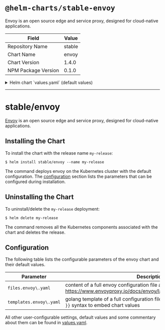 # `@helm-charts/stable-envoy`

Envoy is an open source edge and service proxy, designed for cloud-native applications.

| Field               | Value  |
| ------------------- | ------ |
| Repository Name     | stable |
| Chart Name          | envoy  |
| Chart Version       | 1.4.0  |
| NPM Package Version | 0.1.0  |

<details>

<summary>Helm chart `values.yaml` (default values)</summary>

```yaml
replicaCount: 2

podDisruptionBudget: |
  maxUnavailable: 1

## ref: https://pracucci.com/graceful-shutdown-of-kubernetes-pods.html
terminationGracePeriodSeconds: 30

strategy: |
  type: RollingUpdate
  rollingUpdate:
    maxSurge: 2
    maxUnavailable: 1

image:
  repository: envoyproxy/envoy-alpine
  tag: d920944aed67425f91fc203774aebce9609e5d9a
  ## ^ ref: https://github.com/envoyproxy/envoy/commit/d920944aed67425f91fc203774aebce9609e5d9a
  pullPolicy: IfNotPresent

command:
  - /usr/bin/dumb-init
  - --
args:
  - /usr/local/bin/envoy
  - --v2-config-only
  - -l
  - $loglevel
  - -c
  - /config/envoy.yaml

## Client service.
service:
  enabled: true
  ## Service name is user-configurable for maximum service discovery flexibility.
  name: envoy
  type: ClusterIP
  annotations:
    {}
    ## AWS example for use with LoadBalancer service type.
    # external-dns.alpha.kubernetes.io/hostname: envoy.cluster.local
    # service.beta.kubernetes.io/aws-load-balancer-cross-zone-load-balancing-enabled: "true"
    # service.beta.kubernetes.io/aws-load-balancer-internal: "true"
  ports:
    n0:
      port: 10000
      targetPort: n0
      protocol: TCP

ports:
  admin:
    containerPort: 9901
    protocol: TCP
  n0:
    containerPort: 10000
    protocol: TCP

resources:
  {}
  # We usually recommend not to specify default resources and to leave this as a conscious
  # choice for the user. This also increases chances charts run on environments with little
  # resources, such as Minikube. If you do want to specify resources, uncomment the following
  # lines, adjust them as necessary, and remove the curly braces after 'resources:'.
  # limits:
  #   cpu: 100m
  #   memory: 128Mi
  # requests:
  #   cpu: 100m
  #   memory: 128Mi

priorityClassName: ''

nodeSelector: {}

tolerations: []

affinity:
  {}
  # podAntiAffinity:
  #   preferredDuringSchedulingIgnoredDuringExecution:
  #     - weight: 50
  #       podAffinityTerm:
  #         topologyKey: failure-domain.beta.kubernetes.io/zone
  #         labelSelector:
  #           matchLabels:
  #             release: envoy
  #   requiredDuringSchedulingIgnoredDuringExecution:
  #     - weight: 40
  #       topologyKey: "kubernetes.io/hostname"
  #       labelSelector:
  #         matchLabels:
  #           release: envoy

## ref: https://github.com/envoyproxy/envoy/pull/2896
podAnnotations:
  {}
  # prometheus.io/scrape: "true"
  # prometheus.io/path: "/stats/prometheus"
  # prometheus.io/port: "9901"

podLabels:
  {}
  # team: "developers"
  # service: "envoy"

livenessProbe:
  tcpSocket:
    port: admin
  initialDelaySeconds: 30
  # periodSeconds: 10
  # timeoutSeconds: 5
  # failureThreshold: 3
  # successThreshold: 1

readinessProbe:
  tcpSocket:
    port: admin
  initialDelaySeconds: 30
  # periodSeconds: 10
  # timeoutSeconds: 5
  # failureThreshold: 3
  # successThreshold: 1

securityContext: {}

env: {}

## Create secrets out-of-band from Helm like this:
##
## $ kubectl create secret generic envoy --from-file=./some-secret.txt
##
secretMounts:
  {}
  # secret:
  #   secretName: envoy
  #   mountPath: /secret
  #   defaultMode: 256  # 256 in base10 == 0400 in octal

files:
  envoy.yaml: |-
    ## refs:
    ## - https://www.envoyproxy.io/docs/envoy/latest/start/start#quick-start-to-run-simple-example
    ## - https://raw.githubusercontent.com/envoyproxy/envoy/master/configs/google_com_proxy.v2.yaml
    admin:
      access_log_path: /dev/stdout
      address:
        socket_address:
          address: 0.0.0.0
          port_value: 9901

    static_resources:
      listeners:
      - name: listener_0
        address:
          socket_address:
            address: 0.0.0.0
            port_value: 10000
        filter_chains:
        - filters:
          - name: envoy.http_connection_manager
            config:
              access_log:
              - name: envoy.file_access_log
                config:
                  path: /dev/stdout
              stat_prefix: ingress_http
              route_config:
                name: local_route
                virtual_hosts:
                - name: local_service
                  domains: ["*"]
                  routes:
                  - match:
                      prefix: "/"
                    route:
                      host_rewrite: www.google.com
                      cluster: service_google
              http_filters:
              - name: envoy.router
      clusters:
      - name: service_google
        connect_timeout: 0.25s
        type: LOGICAL_DNS
        dns_lookup_family: V4_ONLY
        lb_policy: ROUND_ROBIN
        hosts:
          - socket_address:
              address: google.com
              port_value: 443
        tls_context:
          sni: www.google.com

## Uncomment this section to use helm values to dynamically generate enovy.yaml
# templates:
#   envoy.yaml: |-
#     ## refs:
#     ## - https://www.envoyproxy.io/docs/envoy/latest/start/start#quick-start-to-run-simple-example
#     ## - https://raw.githubusercontent.com/envoyproxy/envoy/master/configs/google_com_proxy.v2.yaml
#     admin:
#       access_log_path: /dev/stdout
#       address:
#         socket_address:
#           address: 0.0.0.0
#           port_value: {{ .Values.ports.admin.containerPort }}

#     static_resources:
#       listeners:
#       - name: listener_0
#         address:
#           socket_address:
#             address: 0.0.0.0
#             port_value: {{ .Values.ports.n0.containerPort }}
#         filter_chains:
#         - filters:
#           - name: envoy.http_connection_manager
#             config:
#               access_log:
#               - name: envoy.file_access_log
#                 config:
#                   path: /dev/stdout
#               stat_prefix: ingress_http
#               route_config:
#                 name: local_route
#                 virtual_hosts:
#                 - name: local_service
#                   domains: ["*"]
#                   routes:
#                   - match:
#                       prefix: "/"
#                     route:
#                       host_rewrite: www.google.com
#                       cluster: service_google
#               http_filters:
#               - name: envoy.router
#       clusters:
#       - name: service_google
#         connect_timeout: 0.25s
#         type: LOGICAL_DNS
#         dns_lookup_family: V4_ONLY
#         lb_policy: ROUND_ROBIN
#         hosts:
#           - socket_address:
#               address: google.com
#               port_value: 443
#         tls_context:
#           sni: www.google.com
```

</details>

---

# stable/envoy

[Envoy](https://www.envoyproxy.io/) is an open source edge and service proxy, designed for cloud-native applications.

## Installing the Chart

To install the chart with the release name `my-release`:

```console
$ helm install stable/envoy --name my-release
```

The command deploys envoy on the Kubernetes cluster with the default configuration. The [configuration](#configuration) section lists the parameters that can be configured during installation.

## Uninstalling the Chart

To uninstall/delete the `my-release` deployment:

```console
$ helm delete my-release
```

The command removes all the Kubernetes components associated with the chart and deletes the release.

## Configuration

The following table lists the configurable parameters of the envoy chart and their default values.

| Parameter               | Description                                                                                                                         | Default                        |
| ----------------------- | ----------------------------------------------------------------------------------------------------------------------------------- | ------------------------------ |
| `files.envoy\.yaml`     | content of a full envoy configuration file as documented in https://www.envoyproxy.io/docs/envoy/latest/configuration/configuration | See [values.yaml](values.yaml) |
| `templates.envoy\.yaml` | golang template of a full configuration file. Use the `{{ .Values.foo.bar }}` syntax to embed chart values                          | See [values.yaml](values.yaml) |

All other user-configurable settings, default values and some commentary about them can be found in [values.yaml](values.yaml).
